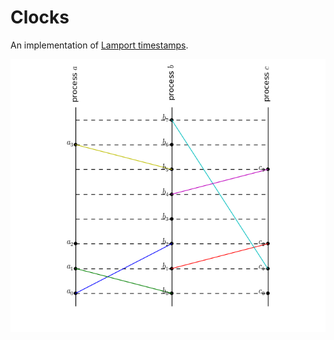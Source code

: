 # Clocks #
An implementation of [Lamport timestamps](lamport).

![Lamport timestamp](clock.png)

[lamport]: http://web.stanford.edu/class/cs240/readings/lamport.pdf
